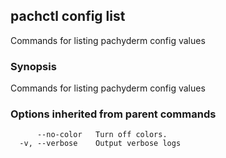## pachctl config list

Commands for listing pachyderm config values

### Synopsis


Commands for listing pachyderm config values

### Options inherited from parent commands

```
      --no-color   Turn off colors.
  -v, --verbose    Output verbose logs
```

